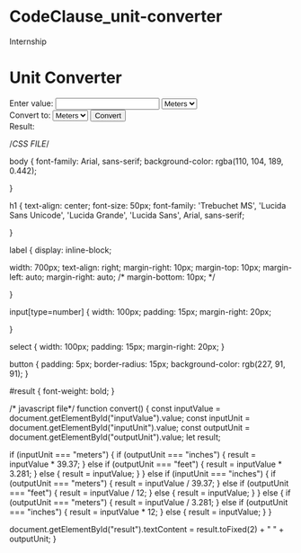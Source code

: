 # CodeClause_unit-converter
Internship
<!DOCTYPE html>
<html>

<head>
    <meta charset="UTF-8">
    <title>Unit Converter</title>
    <link rel="stylesheet" href="style.css">
</head>

<body>
    <h1>Unit Converter</h1>
    <div>
        <label>Enter value:</label>
        <input type="number" id="inputValue">
        <select id="inputUnit">
            <option value="meters">Meters</option>
            <option value="inches">Inches</option>
            <option value="feet">Feet</option>
        </select>
    </div>
    <div>
        <label>Convert to:</label>
        <select id="outputUnit">
            <option value="meters">Meters</option>
            <option value="inches">Inches</option>
            <option value="feet">Feet</option>
        </select>
        <button onclick="convert()">Convert</button>
    </div>
    <div>
        <label>Result:</label>
        <span id="result"></span>
    </div>
    <script src="script.js"></script>
</body>

</html>


/*CSS FILE*/

body {
  font-family: Arial, sans-serif;
  background-color: rgba(110, 104, 189, 0.442);

}

h1 {
  text-align: center;
  font-size: 50px;
  font-family: 'Trebuchet MS', 'Lucida Sans Unicode', 'Lucida Grande', 'Lucida Sans', Arial, sans-serif;

  


}

label {
  display: inline-block;
  
  width: 700px;
  text-align: right;
  margin-right: 10px;
  margin-top: 10px;
  margin-left: auto;
  margin-right: auto;
  /* margin-bottom: 10px; */
   
 
}

input[type=number] {
  width: 100px;
  padding: 15px;
  margin-right: 20px;
  
}

select {
  width: 100px;
  padding: 15px;
  margin-right: 20px;
}

button {
  padding: 5px;
  border-radius: 15px;
  background-color: rgb(227, 91, 91);
}

#result {
  font-weight: bold;
}


/* javascript file*/
function convert() {
  const inputValue = document.getElementById("inputValue").value;
  const inputUnit = document.getElementById("inputUnit").value;
  const outputUnit = document.getElementById("outputUnit").value;
  let result;

  if (inputUnit === "meters") {
    if (outputUnit === "inches") {
      result = inputValue * 39.37;
    } else if (outputUnit === "feet") {
      result = inputValue * 3.281;
    } else {
      result = inputValue;
    }
  } else if (inputUnit === "inches") {
    if (outputUnit === "meters") {
      result = inputValue / 39.37;
    } else if (outputUnit === "feet") {
      result = inputValue / 12;
    } else {
      result = inputValue;
    }
  } else {
    if (outputUnit === "meters") {
      result = inputValue / 3.281;
    } else if (outputUnit === "inches") {
      result = inputValue * 12;
    } else {
      result = inputValue;
    }
  }

  document.getElementById("result").textContent = result.toFixed(2) + " " + outputUnit;
}
